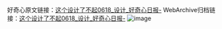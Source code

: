 好奇心原文链接：[这个设计了不起0618_设计_好奇心日报-](https://www.qdaily.com/articles/10954.html)
WebArchive归档链接：[这个设计了不起0618_设计_好奇心日报-](http://web.archive.org/web/20190623163418/https://www.qdaily.com/articles/10954.html)
![image](http://ww3.sinaimg.cn/large/007d5XDply1g3wchg7fbdj30u01hk44f)
